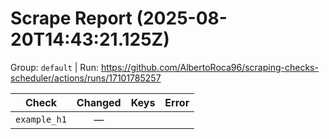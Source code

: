 # Scrape Report (2025-08-20T14:43:21.125Z)

Group: `default`  |  Run: https://github.com/AlbertoRoca96/scraping-checks-scheduler/actions/runs/17101785257

| Check | Changed | Keys | Error |
|---|:---:|:--|:--|
| `example_h1` | — |  |  |
